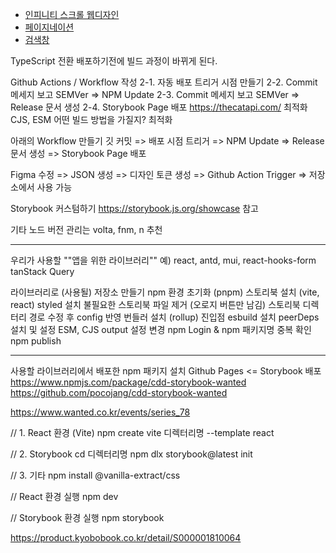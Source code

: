 - [인피니티 스크롤 웹디자인](https://webflow.com/made-in-webflow/website/gsap-flip-grid-view?ref=made-in-webflow-search&searchValue=list)
- [페이지네이션](https://#)
- [검색창](https://github.com/)

TypeScript 전환
배포하기전에 빌드 과정이 바뀌게 된다.

Github Actions / Workflow 작성
2-1. 자동 배포 트리거 시점 만들기
2-2. Commit 메세지 보고 SEMVer => NPM Update
2-3. Commit 메세지 보고 SEMVer => Release 문서 생성
2-4. Storybook Page 배포
https://thecatapi.com/
최적화
CJS, ESM 어떤 빌드 방법을 가질지? 최적화

아래의 Workflow 만들기
깃 커밋 => 배포 시점 트리거 => NPM Update => Release 문서 생성 => Storybook Page 배포

Figma 수정 => JSON 생성 => 디자인 토큰 생성 => Github Action Trigger => 저장소에서 사용 가능

Storybook 커스텀하기
https://storybook.js.org/showcase 참고

기타
노드 버전 관리는 volta, fnm, n 추천

---

우리가 사용할 ""앱을 위한 라이브러리""
예) react, antd, mui, react-hooks-form tanStack Query

라이브러리로 (사용될) 저장소 만들기
npm 환경 초기화 (pnpm)
스토리북 설치 (vite, react)
styled 설치
불필요한 스토리북 파일 제거 (오로지 버튼만 남김)
스토리북 디렉터리 경로 수정 후 config 반영
번들러 설치 (rollup)
진입점
esbuild 설치
peerDeps 설치 및 설정
ESM, CJS output 설정 변경
npm Login & npm 패키지명 중복 확인
npm publish

---

사용할 라이브러리에서 배포한 npm 패키지 설치
Github Pages <= Storybook 배포
https://www.npmjs.com/package/cdd-storybook-wanted
https://github.com/pocojang/cdd-storybook-wanted

https://www.wanted.co.kr/events/series_78

// 1. React 환경 (Vite)
npm create vite 디렉터리명 --template react

// 2. Storybook
cd 디렉터리명
npm dlx storybook@latest init

// 3. 기타
npm install @vanilla-extract/css

// React 환경 실행
npm dev

// Storybook 환경 실행
npm storybook

https://product.kyobobook.co.kr/detail/S000001810064
